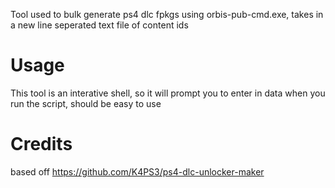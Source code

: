  Tool used to bulk generate ps4 dlc fpkgs using orbis-pub-cmd.exe, takes in a new line seperated text file of content ids

 # Usage
 This tool is an interative shell, so it will prompt you to enter in data when you run the script, should be easy to use

 # Credits
 based off https://github.com/K4PS3/ps4-dlc-unlocker-maker
